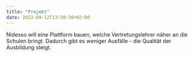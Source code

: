 ```yaml
---
title: "Projekt"
date: 2022-09-12T13:50:30+02:00
---
```


Nidesso will eine Plattform bauen, welche Vertretungslehrer näher an die Schulen bringt.
Dadurch gibt es weniger Ausfälle - die Qualität der Ausbildung steigt.



